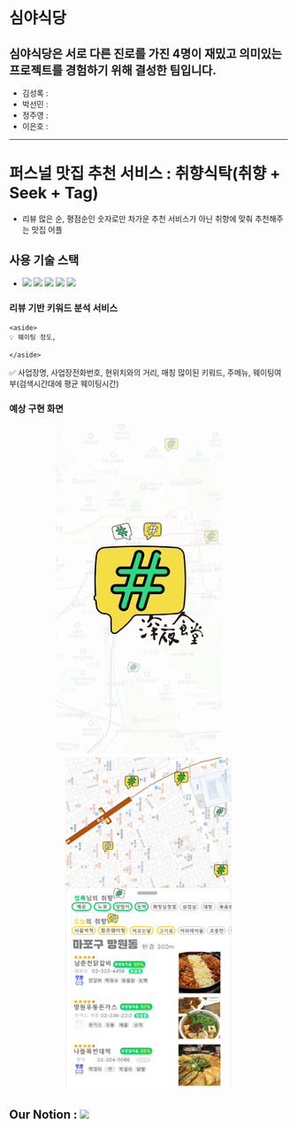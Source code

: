 # 심야식당
<!--
<p align='center'>
    <img src="./asset/logo.ico/프로젝트_심야식당.jpg">
</p>
-->

## 심야식당은 서로 다른 진로를 가진 4명이 재밌고 의미있는 프로젝트를 경험하기 위해 결성한 팀입니다.
- 김성록 : 
- 박선민 : 
- 정주영 : 
- 이은호 : 

---

# 퍼스널 맛집 추천 서비스 : 취향식탁(취향 + Seek + Tag)

- 리뷰 많은 순, 평점순인 숫자로만 차가운 추천 서비스가 아닌 취향에 맞춰 추천해주는 맛집 어플

## 사용 기술 스택
-
    <img src="https://img.shields.io/badge/Python-3776AB?style=flat-square&logo=Python&logoColor=white"/>
    <img src="https://img.shields.io/badge/Kotlin-7F52FF?style=flat-square&logo=Kotlin&logoColor=white"/>
    <img src="https://img.shields.io/badge/Jupyter-F37626?style=flat-square&logo=Jupyter&logoColor=white"/>
    <img src="https://img.shields.io/badge/Google Colab-FFAE1A?logo=GoogleColab&logoColor=white"/>
    <img src="https://img.shields.io/badge/Android Studio-DDC84?style=flat-square&logo=Android Studio&logoColor=white"/>

### 리뷰 기반 키워드 분석 서비스
    
    <aside>
    💡 웨이팅 정도,
    
    </aside>
    

<aside>
✅ 사업장명, 사업장전화번호, 현위치와의 거리, 매칭 많이된 키워드, 주메뉴, 웨이팅여부(검색시간대에 평균 웨이팅시간)
</aside>

### 예상 구현 화면
<p align='center'>
    <img src="./asset/logo.ico/로고화면_심야식당.png" width="300" height="600">
    &nbsp;&nbsp;&nbsp;&nbsp;&nbsp;&nbsp;&nbsp;&nbsp;
    <img src="./asset/logo.ico/구현화면_심야식당.png" width="300" height="600">
</p>

## Our Notion : <a href="https://habitual-nail-f6c.notion.site/68ca5c4f895c415f9dbf818e82bcf39b?v=c1d3ca505cad4cb1b6de7ef3bfe676a3"><img src="https://img.shields.io/badge/Notion-000000?logo=Notion&logoColor=white"/></a>
